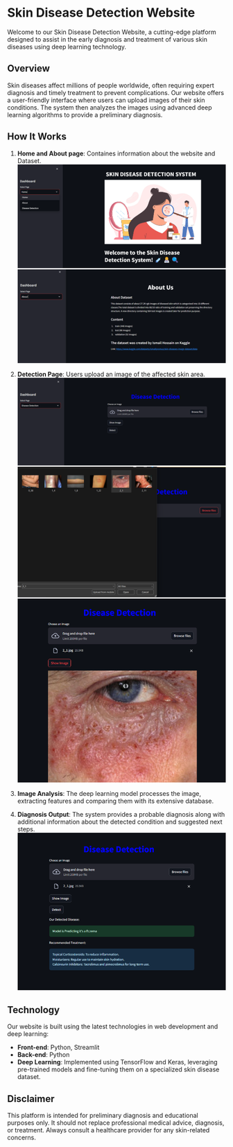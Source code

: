 # Skin Disease Detection Website

Welcome to our Skin Disease Detection Website, a cutting-edge platform designed to assist in the early diagnosis and treatment of various skin diseases using deep learning technology.

## Overview

Skin diseases affect millions of people worldwide, often requiring expert diagnosis and timely treatment to prevent complications. Our website offers a user-friendly interface where users can upload images of their skin conditions. The system then analyzes the images using advanced deep learning algorithms to provide a preliminary diagnosis.


## How It Works
1. **Home and About page**: Containes information about the website and Dataset.
![Home](asset/home.png)
![About](asset/about.png)
1. **Detection Page**: Users upload an image of the affected skin area.
![detection](asset/detection1.png)
![detection](asset/detection2.png)
![detection](asset/detection3.png)

2. **Image Analysis**: The deep learning model processes the image, extracting features and comparing them with its extensive database.
3. **Diagnosis Output**: The system provides a probable diagnosis along with additional information about the detected condition and suggested next steps.
![detection](asset/detection4.png)

## Technology

Our website is built using the latest technologies in web development and deep learning:
- **Front-end**: Python, Streamlit
- **Back-end**: Python
- **Deep Learning**: Implemented using TensorFlow and Keras, leveraging pre-trained models and fine-tuning them on a specialized skin disease dataset.

## Disclaimer

This platform is intended for preliminary diagnosis and educational purposes only. It should not replace professional medical advice, diagnosis, or treatment. Always consult a healthcare provider for any skin-related concerns.

